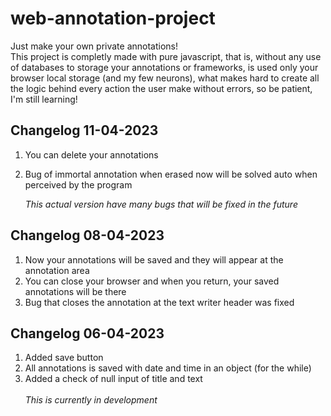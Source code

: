 ﻿# web-annotation-project

Just make your own private annotations!
<br>
This project is completly made with pure javascript, that is, without any use of databases to storage your annotations or frameworks, is used only your browser local storage (and my few neurons), what makes hard to create all the logic behind every action the user make without errors, so be patient, I'm still learning!

## Changelog 11-04-2023

1. You can delete your annotations
2. Bug of immortal annotation when erased now will be solved auto when perceived by the program

   _This actual version have many bugs that will be fixed in the future_

## Changelog 08-04-2023

1. Now your annotations will be saved and they will appear at the annotation area
2. You can close your browser and when you return, your saved annotations will be there
3. Bug that closes the annotation at the text writer header was fixed

## Changelog 06-04-2023

1. Added save button
2. All annotations is saved with date and time in an object (for the while)
3. Added a check of null input of title and text
   <br>
   <br>
   _This is currently in development_
